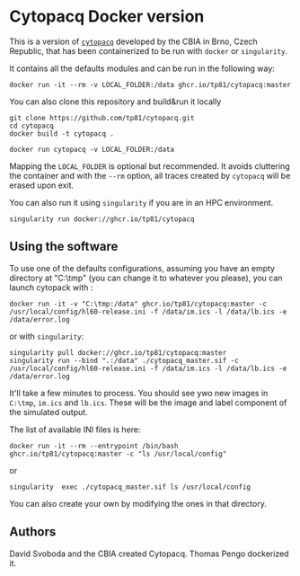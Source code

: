 # Cytopacq Docker version
This is a version of [`cytopacq`](https://cbia.fi.muni.cz/research/simulations/cytopacq.html) developed by the CBIA in Brno, Czech Republic, that has been containerized to be run with `docker` or `singularity`.

It contains all the defaults modules and can be run in the following way:

```
docker run -it --rm -v LOCAL_FOLDER:/data ghcr.io/tp81/cytopacq:master 
```

You can also clone this repository and build&run it locally

```
git clone https://github.com/tp81/cytopacq.git
cd cytopacq
docker build -t cytopacq .

docker run cytopacq -v LOCAL_FOLDER:/data
```

Mapping the `LOCAL_FOLDER` is optional but recommended. It avoids cluttering the container and with the `--rm` option, all traces created by `cytopacq` will be erased upon exit.

You can also run it using `singularity` if you are in an HPC environment.

```
singularity run docker://ghcr.io/tp81/cytopacq
```

## Using the software

To use one of the defaults configurations, assuming you have an empty directory at "C:\tmp" (you can change it to whatever you please), you can launch cytopack with : 

```
docker run -it -v "C:\tmp:/data" ghcr.io/tp81/cytopacq:master -c /usr/local/config/hl60-release.ini -f /data/im.ics -l /data/lb.ics -e /data/error.log
```

or with `singularity`:

```
singularity pull docker://ghcr.io/tp81/cytopacq:master 
singularity run --bind ".:/data" ./cytopacq_master.sif -c /usr/local/config/hl60-release.ini -f /data/im.ics -l /data/lb.ics -e /data/error.log
```

It'll take a few minutes to process. You should see ywo new images in `C:\tmp`, `im.ics` and `lb.ics`. These will be the image and label component of the simulated output.

The list of available INI files is here:

```
docker run -it --rm --entrypoint /bin/bash ghcr.io/tp81/cytopacq:master -c "ls /usr/local/config"
```

or

```
singularity  exec ./cytopacq_master.sif ls /usr/local/config
```

You can also create your own by modifying the ones in that directory.

## Authors
David Svoboda and the CBIA created Cytopacq.
Thomas Pengo dockerized it.
